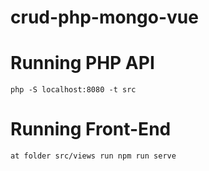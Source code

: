 # crud-php-mongo-vue

# Running PHP API
```
php -S localhost:8080 -t src
```

# Running Front-End
```
at folder src/views run npm run serve
```
